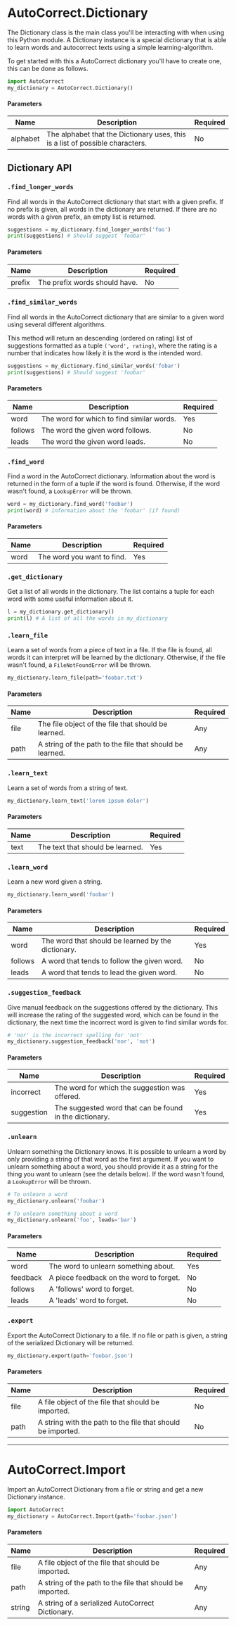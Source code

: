# AutoCorrect.Dictionary
The Dictionary class is the main class you'll be interacting with when using this Python module. A Dictionary instance
is a special dictionary that is able to learn words and autocorrect texts using a simple learning-algorithm.

To get started with this a AutoCorrect dictionary you'll have to create one, this can be done as follows.

```python
import AutoCorrect
my_dictionary = AutoCorrect.Dictionary()
```

#### Parameters
| Name     | Description                                                                   | Required |
|----------|-------------------------------------------------------------------------------|----------|
| alphabet | The alphabet that the Dictionary uses, this is a list of possible characters. | No       |


## Dictionary API
### `.find_longer_words`
Find all words in the AutoCorrect dictionary that start with a given prefix. If no prefix is given, all words in the
dictionary are returned. If there are no words with a given prefix, an empty list is returned.

```python
suggestions = my_dictionary.find_longer_words('foo')
print(suggestions) # Should suggest 'foobar'
```

#### Parameters
| Name   | Description                   | Required |
|--------|-------------------------------|----------|
| prefix | The prefix words should have. | No       |

### `.find_similar_words`
Find all words in the AutoCorrect dictionary that are similar to a given word using several different algorithms.

This method will return an descending (ordered on rating) list of suggestions formatted as a tuple `('word', rating)`,
where the rating is a number that indicates how likely it is the word is the intended word.

```python
suggestions = my_dictionary.find_similar_words('fobar')
print(suggestions) # Should suggest 'foobar'
```

#### Parameters
| Name    | Description                               | Required |
|---------|-------------------------------------------|----------|
| word    | The word for which to find similar words. | Yes      |
| follows | The word the given word follows.          | No       |
| leads   | The word the given word leads.            | No       |

### `.find_word`
Find a word in the AutoCorrect dictionary. Information about the word is returned in the form of a tuple if the word is
found. Otherwise, if the word wasn't found, a `LookupError` will be thrown.

```python
word = my_dictionary.find_word('foobar')
print(word) # information about the 'foobar' (if found)
```

#### Parameters
| Name | Description                | Required |
|------|----------------------------|----------|
| word | The word you want to find. | Yes      |

### `.get_dictionary`
Get a list of all words in the dictionary. The list contains a tuple for each word with some useful information about
it.

```python
l = my_dictionary.get_dictionary()
print(l) # A list of all the words in my_dictionary
```

### `.learn_file`
Learn a set of words from a piece of text in a file. If the file is found, all words it can interpret will be learned
by the dictionary. Otherwise, if the file wasn't found, a `FileNotFoundError`  will be thrown.

```python
my_dictionary.learn_file(path='foobar.txt')
```

#### Parameters
| Name | Description                                              | Required |
|------|----------------------------------------------------------|----------|
| file | The file object of the file that should be learned.      | Any      |
| path | A string of the path to the file that should be learned. | Any      |

### `.learn_text`
Learn a set of words from a string of text.

```python
my_dictionary.learn_text('lorem ipsum dolor')
```

#### Parameters
| Name | Description                                     | Required |
|------|-------------------------------------------------|----------|
| text | The text that should be learned.                | Yes      |

### `.learn_word`
Learn a new word given a string.

```python
my_dictionary.learn_word('foobar')
```

#### Parameters
| Name    | Description                                        | Required |
|---------|----------------------------------------------------|----------|
| word    | The word that should be learned by the dictionary. | Yes      |
| follows | A word that tends to follow the given word.        | No       |
| leads   | A word that tends to lead the given word.          | No       |

### `.suggestion_feedback`
Give manual feedback on the suggestions offered by the dictionary. This will increase the rating of the suggested word,
which can be found in the dictionary, the next time the incorrect word is given to find similar words for.

```python
# 'nor' is the incorrect spelling for 'not'
my_dictionary.suggestion_feedback('nor', 'not')
```

#### Parameters
| Name       | Description                                             | Required |
|------------|---------------------------------------------------------|----------|
| incorrect  | The word for which the suggestion was offered.          | Yes      |
| suggestion | The suggested word that can be found in the dictionary. | Yes      |

### `.unlearn`
Unlearn something the Dictionary knows. It is possible to unlearn a word by only providing a string of that word as the
first argument. If you want to unlearn something about a word, you should provide it as a string for the thing you want
to unlearn (see the details below). If the word wasn't found, a `LookupError` will be thrown.

```python
# To unlearn a word
my_dictionary.unlearn('foobar')

# To unlearn something about a word
my_dictionary.unlearn('foo', leads='bar')
```

#### Parameters
| Name     | Description                             | Required |
|----------|-----------------------------------------|----------|
| word     | The word to unlearn something about.    | Yes      |
| feedback | A piece feedback on the word to forget. | No       |
| follows  | A 'follows' word to forget.             | No       |
| leads    | A 'leads' word to forget.               | No       |

### `.export`
Export the AutoCorrect Dictionary to a file. If no file or path is given, a string of the serialized Dictionary will be
returned.

```python
my_dictionary.export(path='foobar.json')
```

#### Parameters
| Name     | Description                                                 | Required |
|----------|-------------------------------------------------------------|----------|
| file     | A file object of the file that should be imported.          | No       |
| path     | A string with the path to the file that should be imported. | No       |

* * *

# AutoCorrect.Import
Import an AutoCorrect Dictionary from a file or string and get a new Dictionary instance.

```python
import AutoCorrect
my_dictionary = AutoCorrect.Import(path='foobar.json')
```

#### Parameters
| Name   | Description                                               | Required |
|--------|-----------------------------------------------------------|----------|
| file   | A file object of the file that should be imported.        | Any      |
| path   | A string of the path to the file that should be imported. | Any      |
| string | A string of a serialized AutoCorrect Dictionary.          | Any      |
